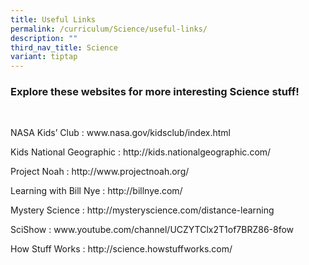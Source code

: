 ```yaml
---
title: Useful Links
permalink: /curriculum/Science/useful-links/
description: ""
third_nav_title: Science
variant: tiptap
---
```

<h3><strong>Explore these websites for more interesting Science stuff!</strong></h3>
<p><strong>&nbsp;</strong>
</p>
<p>NASA Kids’ Club&nbsp;:&nbsp;<a rel="noopener noreferrer nofollow" target="_blank">www.nasa.gov/kidsclub/index.html</a>
</p>
<p></p>
<p>Kids National Geographic&nbsp;:&nbsp;<a rel="noopener noreferrer nofollow" target="_blank">http://kids.nationalgeographic.com/</a>
</p>
<p></p>
<p>Project Noah&nbsp;:&nbsp;<a rel="noopener noreferrer nofollow" target="_blank">http://www.projectnoah.org/</a>
</p>
<p></p>
<p>Learning with Bill Nye&nbsp;:&nbsp;<a rel="noopener noreferrer nofollow" target="_blank">http://billnye.com/</a>
</p>
<p></p>
<p>Mystery Science&nbsp;:&nbsp;<a rel="noopener noreferrer nofollow" target="_blank">http://mysteryscience.com/distance-learning</a>
</p>
<p>SciShow&nbsp;:&nbsp;<a rel="noopener noreferrer nofollow" target="_blank">www.youtube.com/channel/UCZYTClx2T1of7BRZ86-8fow</a>
</p>
<p></p>
<p>How Stuff Works&nbsp;:&nbsp;<a rel="noopener noreferrer nofollow" target="_blank">http://science.howstuffworks.com/</a>
</p>